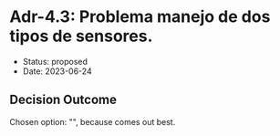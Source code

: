 # Adr-4.3: Problema manejo de dos tipos de sensores.

* Status: proposed
* Date: 2023-06-24

## Decision Outcome

Chosen option: "", because comes out best.
